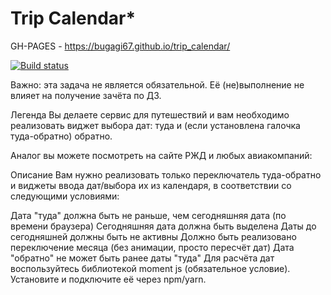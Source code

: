 # Trip Calendar* 

GH-PAGES - https://bugagi67.github.io/trip_calendar/

[![Build status](https://ci.appveyor.com/api/projects/status/ss85k49e0vl5wgek?svg=true)](https://ci.appveyor.com/project/bugagi67/trip-calendar)

Важно: эта задача не является обязательной. Её (не)выполнение не влияет на получение зачёта по ДЗ.

Легенда
Вы делаете сервис для путешествий и вам необходимо реализовать виджет выбора дат: туда и (если установлена галочка туда-обратно) обратно.

Аналог вы можете посмотреть на сайте РЖД и любых авиакомпаний:

Описание
Вам нужно реализовать только переключатель туда-обратно и виджеты ввода дат/выбора их из календаря, в соответствии со следующими условиями:

Дата "туда" должна быть не раньше, чем сегодняшняя дата (по времени браузера)
Сегодняшняя дата должна быть выделена
Даты до сегодняшней должны быть не активны
Должно быть реализовано переключение месяца (без анимации, просто пересчёт дат)
Дата "обратно" не может быть ранее даты "туда"
Для расчёта дат воспользуйтесь библиотекой moment js (обязательное условие). Установите и подключите её через npm/yarn.

